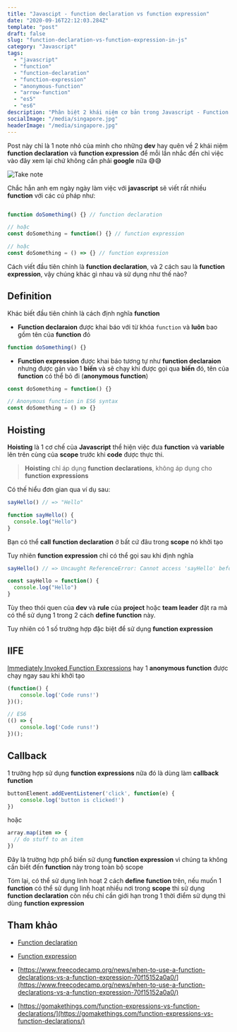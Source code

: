 ```yaml
---
title: "Javascipt - function declaration vs function expression"
date: "2020-09-16T22:12:03.284Z"
template: "post"
draft: false
slug: "function-declaration-vs-function-expression-in-js"
category: "Javascript"
tags:
  - "javascript"
  - "function"
  - "function-declaration"
  - "function-expression"
  - "anonymous-function"
  - "arrow-function"
  - "es5"
  - "es6"
description: "Phân biệt 2 khái niệm cơ bản trong Javascript - Function Declaration vs Function Expression và các trường hợp sử dụng"
socialImage: "/media/singapore.jpg"
headerImage: "/media/singapore.jpg"
---
```


Post này chỉ là 1 note nhỏ của mình cho những **dev** hay quên về 2 khái niệm **function declaration** và **function expression** để mỗi lần nhắc đến chỉ việc vào đây xem lại chứ không cần phải **google** nữa 😅😅


![Take note](/media/take-note.gif)

Chắc hẳn anh em ngày ngày làm việc với **javascript** sẽ viết rất nhiều **function** với các cú pháp như:

```javascript

function doSomething() {} // function declaration

// hoặc
const doSomething = function() {} // function expression

// hoặc 
const doSomething = () => {} // function expression

```

Cách viết đầu tiên chính là **function declaration**, và 2 cách sau là **function expression**, vậy chúng khác gì nhau và sử dụng như thế nào?

## Definition

Khác biết đầu tiên chính là cách định nghĩa **function**

* **Function declaraion** được khai báo với từ khóa `function` và **luôn** bao gồm tên của **function** đó

```javascript
function doSomething() {}
```

* **Function expression** được khai báo tương tự như **function declaraion** nhưng được gán vào 1 **biến** và sẽ chạy khi được gọi qua **biến** đó, tên của **function** có thể bỏ đi (**anonymous function**)

```javascript
const doSomething = function() {}

// Anonymous function in ES6 syntax
const doSomething = () => {}
```

## Hoisting
**Hoisting** là 1 cơ chế của **Javascript** thể hiện việc đưa **function** và **variable** lên trên cùng của **scope** trước khi **code** được thực thi.

> **Hoisting** chỉ áp dụng **function declarations**, không áp dụng cho **function expressions**

Có thế hiểu đơn gian qua ví dụ sau:

```js
sayHello() // => "Hello"

function sayHello() {
  console.log("Hello")
}
```

Bạn có thể **call** **function declaration** ở bất cứ đâu trong **scope** nó khởi tạo

Tuy nhiên **function expression** chỉ có thể gọi sau khi định nghĩa

```js
sayHello() // => Uncaught ReferenceError: Cannot access 'sayHello' before initialization

const sayHello = function() {
  console.log("Hello")
}
```

Tùy theo thói quen của **dev** và **rule** của **project** hoặc **team leader** đặt ra mà có thể sử dụng 1 trong 2 cách **define function** này.

Tuy nhiên có 1 số trường hợp đặc biệt để sử dụng **function expression**

## IIFE

[Immediately Invoked Function Expressions](https://mariusschulz.com/blog/use-cases-for-javascripts-iifes) hay 1 **anonymous function** được chạy ngay sau khi khởi tạo

```js
(function() {
    console.log('Code runs!')
})();

// ES6
(() => {
    console.log('Code runs!')
})();
```

## Callback

1 trường hợp sử dụng **function expressions** nữa đó là dùng làm **callback function**

```js
buttonElement.addEventListener('click', function(e) {
    console.log('button is clicked!')
})
```

hoặc

```js
array.map(item => {
  // do stuff to an item
})
```

Đây là trường hợp phổ biến sử dụng **function expression** vì chúng ta không cần biết đến **function** này trong toàn bộ scope

Tóm lại, có thể sử dụng linh hoạt 2 cách **define function** trên, nếu muốn 1 **function** có thể sử dụng linh hoạt nhiều nơi trong **scope** thì sử dụng **function declaration** còn nếu chỉ cần giới hạn trong 1 thời điểm sử dụng thì dùng **function expression**

## Tham khảo

- [Function declaration](https://developer.mozilla.org/en-US/docs/Web/JavaScript/Reference/Statements/function)

- [Function expression](https://developer.mozilla.org/en-US/docs/web/JavaScript/Reference/Operators/function)

- [https://www.freecodecamp.org/news/when-to-use-a-function-declarations-vs-a-function-expression-70f15152a0a0/](https://www.freecodecamp.org/news/when-to-use-a-function-declarations-vs-a-function-expression-70f15152a0a0/)

- [https://gomakethings.com/function-expressions-vs-function-declarations/](https://gomakethings.com/function-expressions-vs-function-declarations/)
